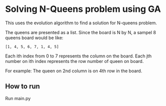 # Solving N-Queens problem using GA

This uses the evolution algorithm to find a solution for N-queens problem.

The queens are presented as a list. Since the board is N by N, a sampel 8 queens board would be like:

`[1, 4, 5, 6, 7, 1, 4, 5]`

Each ith index from 0 to 7 represents the column on the board. Each jth number on ith index represents the row number of queen on board.

For example: The queen on 2nd column is on 4th row in the board.

## How to run

Run main.py
